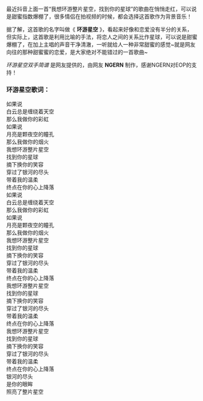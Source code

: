 

最近抖音上面一首“我想环游整片星空，找到你的星球”的歌曲在悄悄走红，可以说是甜蜜指数爆棚了，很多情侣在拍视频的时候，都会选择这首歌作为背景音乐！

据了解，这首歌的名字叫做《 **环游星空**
》，看起来好像和恋爱没有半分的关系，但实际上，这首歌是利用比喻的手法，将恋人之间的关系比作星球，可以说是甜蜜爆棚了，在加上主唱的声音干净清澈，一听就给人一种非常甜蜜的感觉~就是网友向往的那种甜蜜蜜的恋爱，是大家绝对不能错过的一首歌曲~

_环游星空双手简谱_ 是网友提供的，由网友 **NGERN** 制作，感谢NGERN对EOP的支持！

### 环游星空歌词：

如果说  
白云总是缠绕着天空  
那么我做你的彩虹  
如果说  
月亮是颗夜空的瞳孔  
那么我做你的烟火  
我想环游整片星空  
找到你的星球  
摘下换你的笑容  
穿过了银河的尽头  
带着我的温柔  
终点在你的心上降落  
如果说  
白云总是缠绕着天空  
那么我做你的彩虹  
如果说  
月亮是颗夜空的瞳孔  
那么我做你的烟火  
我想环游整片星空  
找到你的星球  
摘下换你的笑容  
穿过了银河的尽头  
带着我的温柔  
终点在你的心上降落  
我想环游整片星空  
找到你的星球  
摘下换你的笑容  
穿过了银河的尽头  
带着我的温柔  
终点在你的心上降落  
我想环游整片星空  
找到你的星球  
摘下换你的笑容  
穿过了银河的尽头  
带着我的温柔  
终点在你的心上降落  
银河的尽头  
是你的眼眸  
照亮了整片星空

